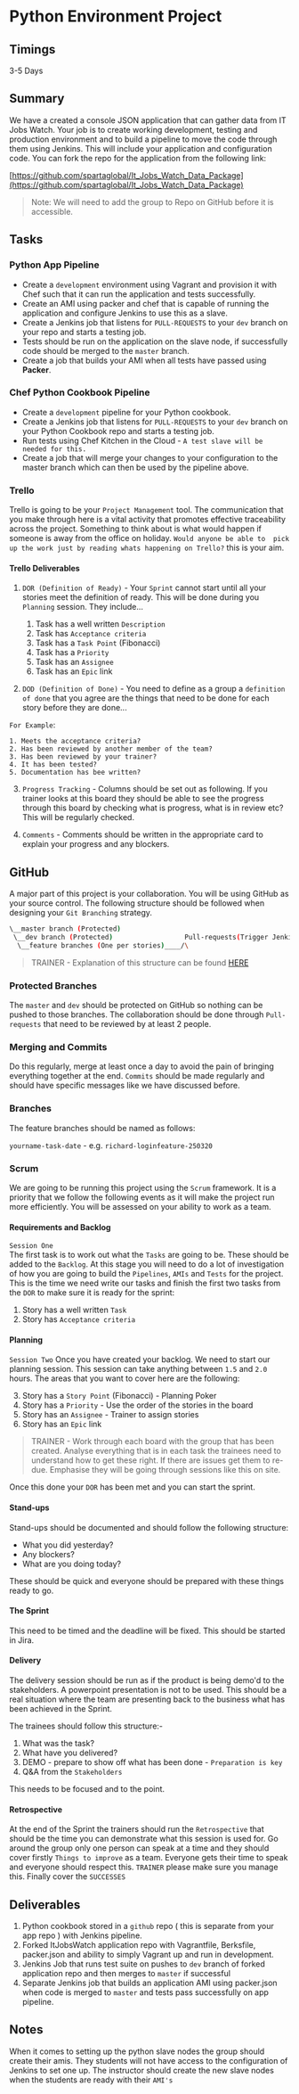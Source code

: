 # Python Environment Project

## Timings

3-5 Days

## Summary

We have a created a console JSON application that can gather data from IT Jobs Watch. Your job is to create working development, testing and production environment and to build a pipeline to move the code through them using Jenkins. This will include your application and configuration code. You can fork the repo for the application from the following link:

[https://github.com/spartaglobal/It_Jobs_Watch_Data_Package](https://github.com/spartaglobal/It_Jobs_Watch_Data_Package)

> Note: We will need to add the group to Repo on GitHub before it is accessible.

## Tasks

### Python App Pipeline
* Create a `development` environment using Vagrant and provision it with Chef such that it can run the application and tests successfully.
* Create an AMI using packer and chef that is capable of running the application and configure Jenkins to use this as a slave.
* Create a Jenkins job that listens for `PULL-REQUESTS` to your `dev` branch on your repo and starts a testing job.
* Tests should be run on the application on the slave node, if successfully code should be merged to the `master` branch.
* Create a job that builds your AMI when all tests have passed using **Packer**.

### Chef Python Cookbook Pipeline
* Create a `development` pipeline for your Python cookbook.
* Create a Jenkins job that listens for `PULL-REQUESTS` to your `dev` branch on your Python Cookbook repo and starts a testing job.
* Run tests using Chef Kitchen in the Cloud - `A test slave will be needed for this.`
* Create a job that will merge your changes to your configuration to the master branch which can then be used by the pipeline above.

### Trello

Trello is going to be your `Project Management` tool. The communication that you make through here is a vital activity that promotes effective traceability across the project. Something to think about is what would happen if someone is away from the office on holiday. `Would anyone be able to  pick up the work just by reading whats happening on Trello?` this is your aim.

#### Trello Deliverables

1. `DOR (Definition of Ready)` - Your `Sprint` cannot start until all your stories meet the definition of ready. This will be done during you `Planning` session. They include...
    1. Task has a well written `Description`
    2. Task has `Acceptance criteria`
    3. Task has a `Task Point` (Fibonacci)
    4. Task has a `Priority`
    5. Task has an `Assignee`
    6. Task has an `Epic` link

2. `DOD (Definition of Done)` - You need to define as a group a `definition of done` that you agree are the things that need to be done for each story before they are done...

  `For Example`:

    1. Meets the acceptance criteria?
    2. Has been reviewed by another member of the team?
    3. Has been reviewed by your trainer?
    4. It has been tested?
    5. Documentation has bee written?

3. `Progress Tracking` - Columns should be set out as following. If you trainer looks at this board they should be able to see the progress through this board by checking what is progress, what is in review etc? This will be regularly checked.

4. `Comments` - Comments should be written in the appropriate card to explain your progress and any blockers.

## GitHub

A major part of this project is your collaboration. You will be using GitHub as your source control. The following structure should be followed when designing your `Git Branching` strategy.


```bash
\__master branch (Protected)
 \__dev branch (Protected)                  Pull-requests(Trigger Jenkins)
  \__feature branches (One per stories)____/\
```

> TRAINER - Explanation of this structure can be found [HERE](https://github.com/spartaglobal/new-curriculum/tree/master/core/0-basics/advanced-git)


### Protected Branches
The `master` and `dev` should be protected on GitHub so nothing can be pushed to those branches. The collaboration should be done through `Pull-requests` that need to be reviewed by at least 2 people.

### Merging and Commits
Do this regularly, merge at least once a day to avoid the pain of bringing everything together at the end. `Commits` should be made regularly and should have specific messages like we have discussed before.

### Branches
The feature branches should be named as follows:

  `yourname-task-date` - e.g. `richard-loginfeature-250320`

### Scrum
We are going to be running this project using the `Scrum` framework. It is a priority that we follow the following events as it will make the project run more efficiently. You will be assessed on your ability to work as a team.

#### Requirements and Backlog
 `Session One`   
 The first task is to work out what the `Tasks` are going to be. These should be added to the `Backlog`. At this stage you will need to do a lot of investigation of how you are going to build the `Pipelines`, `AMIs` and `Tests` for the project. This is the time we need write our tasks and finish the first two tasks from the `DOR` to make sure it is ready for the sprint:

 1. Story has a well written `Task`
 2. Story has `Acceptance criteria`

#### Planning
`Session Two`
Once you have created your backlog. We need to start our planning session. This session can take anything between `1.5` and `2.0` hours. The areas that you want to cover here are the following:

3. Story has a `Story Point` (Fibonacci) - Planning Poker
4. Story has a `Priority` - Use the order of the stories in the board
5. Story has an `Assignee` - Trainer to assign stories
6. Story has an `Epic` link

> TRAINER - Work through each board with the group that has been created. Analyse everything that is in each task the trainees need to understand how to get these right. If there are issues get them to re-due. Emphasise they will be going through sessions like this on site.

Once this done your `DOR` has been met and you can start the sprint.

#### Stand-ups
Stand-ups should be documented and should follow the following structure:

* What you did yesterday?
* Any blockers?
* What are you doing today?

These should be quick and everyone should be prepared with these things ready to go.

#### The Sprint

This need to be timed and the deadline will be fixed. This should be started in Jira.

#### Delivery

The delivery session should be run as if the product is being demo'd to the stakeholders. A powerpoint presentation is not to be used. This should be a real situation where the team are presenting back to the business what has been achieved in the Sprint.

The trainees should follow this structure:-

1. What was the task?
2. What have you delivered?
3. DEMO - prepare to show off what has been done - `Preparation is key`
4. Q&A from the `Stakeholders`

This needs to be focused and to the point.

#### Retrospective
At the end of the Sprint the trainers should run the `Retrospective` that should be the time you can demonstrate what this session is used for. Go around the group only one person can speak at a time and they should cover firstly `Things to improve` as a team. Everyone gets their time to speak and everyone should respect this. `TRAINER` please make sure you manage this. Finally cover the `SUCCESSES`

## Deliverables

1. Python cookbook stored in a `github` repo ( this is separate from your app repo ) with Jenkins pipeline.
3. Forked ItJobsWatch application repo with Vagrantfile, Berksfile, packer.json and ability to simply Vagrant up and run in development.
4. Jenkins Job that runs test suite on pushes to `dev` branch of forked application repo and then merges to `master` if successful
5. Separate Jenkins job that builds an application AMI using packer.json when code is merged to `master` and tests pass successfully on app pipeline.

## Notes

When it comes to setting up the python slave nodes the group should create their amis. They students will not have access to the configuration of Jenkins to set one up. The instructor should create the new slave nodes when the students are ready with their `AMI's`
